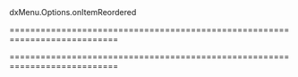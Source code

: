 <!--id-->dxMenu.Options.onItemReordered<!--/id-->
===========================================================================
<!--hidden--><!--/hidden-->
===========================================================================

